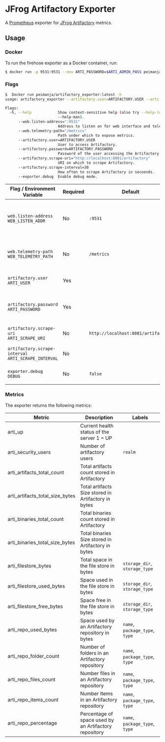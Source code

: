 # JFrog Artifactory Exporter 

A [Prometheus](https://prometheus.io) exporter for [JFrog Artifactory](https://jfrog.com/artifactory) metrics. 


## Usage

### Docker

To run the firehose exporter as a Docker container, run:

```bash
$ docker run -p 9531:9531 --env ARTI_PASSWORD=$ARTI_ADMIN_PASS peimanja/artifactory_exporter:latest --artifactory.user=admin <flags>
```

### Flags

```bash
$  Docker run peimanja/artifactory_exporter:latest -h
usage: artifactory_exporter --artifactory.user=ARTIFACTORY.USER --artifactory.password=ARTIFACTORY.PASSWORD [<flags>]

Flags:
  -h, --help            Show context-sensitive help (also try --help-long and
                        --help-man).
      --web.listen-address=":9531"
                        Address to listen on for web interface and telemetry.
      --web.telemetry-path="/metrics"
                        Path under which to expose metrics.
      --artifactory.user=ARTIFACTORY.USER
                        User to access Artifactory.
      --artifactory.password=ARTIFACTORY.PASSWORD
                        Password of the user accessing the Artifactory.
      --artifactory.scrape-uri="http://localhost:8081/artifactory"
                        URI on which to scrape Artifactory.
      --artifactory.scrape-interval=30
                        How often to scrape Artifactory in secoonds.
      --exporter.debug  Enable debug mode.
```

| Flag / Environment Variable | Required | Default | Description |
| --------------------------- | -------- | ------- | ----------- |
| `web.listen-address`<br />`WEB_LISTEN_ADDR` | No | `:9531`| Address to listen on for web interface and telemetry |
| `web.telemetry-path`<br />`WEB_TELEMETRY_PATH` | No | `/metrics` | Path under which to expose Prometheus metrics |
| `artifactory.user`<br />`ARTI_USER` | Yes | | User to access Artifactory |
| `artifactory.password`<br />`ARTI_PASSWORD` | Yes | | Password of the user accessing the Artifactory |
| `artifactory.scrape-uri`<br />`ARTI_SCRAPE_URI` | No | `http://localhost:8081/artifactory` | JFrog Artifactory URL |
| `artifactory.scrape-interval`<br />`ARTI_SCRAPE_INTERVAL` | No | | JFrog Artifactory URL |
| `exporter.debug`<br />`DEBUG` | No | `false` | Enable debug mode |

### Metrics

The exporter returns the following metrics:

| Metric | Description | Labels |
| ------ | ----------- | ------ |
| arti_up | Current health status of the server 1 = UP |  |
| arti_security_users | Number of artifactory users | `realm` |
| arti_artifacts_total_count | Total artifacts count stored in Artifactory |  |
| arti_artifacts_total_size_bytes | Total artifacts Size stored in Artifactory in bytes |  |
| arti_binaries_total_count | Total binaries count stored in Artifactory |  |
| arti_binaries_total_size_bytes | Total binaries Size stored in Artifactory in bytes |  |
| arti_filestore_bytes | Total space in the file store in bytes | `storage_dir`, `storage_type` |
| arti_filestore_used_bytes | Space used in the file store in bytes | `storage_dir`, `storage_type` |
| arti_filestore_free_bytes | Space free in the file store in bytes | `storage_dir`, `storage_type` |
| arti_repo_used_bytes | Space used by an Artifactory repository in bytes | `name`, `package_type`, `type` |
| arti_repo_folder_count | Number of folders in an Artifactory repository | `name`, `package_type`, `type` |
| arti_repo_files_count | Number files in an Artifactory repository | `name`, `package_type`, `type` |
| arti_repo_items_count | Number Items in an Artifactory repository | `name`, `package_type`, `type` |
| arti_repo_percentage | Percentage of space used by an Artifactory repository | `name`, `package_type`, `type` |
